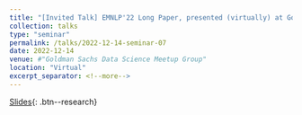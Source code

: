 ```yaml
---
title: "[Invited Talk] EMNLP'22 Long Paper, presented (virtually) at Goldman Sachs Data Science Meetup Group"
collection: talks
type: "seminar"
permalink: /talks/2022-12-14-seminar-07
date: 2022-12-14
venue: #"Goldman Sachs Data Science Meetup Group"
location: "Virtual"
excerpt_separator: <!--more-->
---
```


<!--more-->
[Slides](https://docs.google.com/presentation/d/e/2PACX-1vSq7fPoiVBTZgKCC5BNV07zXrTvo2saa2yt13MbyZ6_tn6sqw6_qhwe2t17tBosvB6DGZEMk6Zlx3ml/pub?start=true&loop=false&delayms=5000){: .btn--research}

